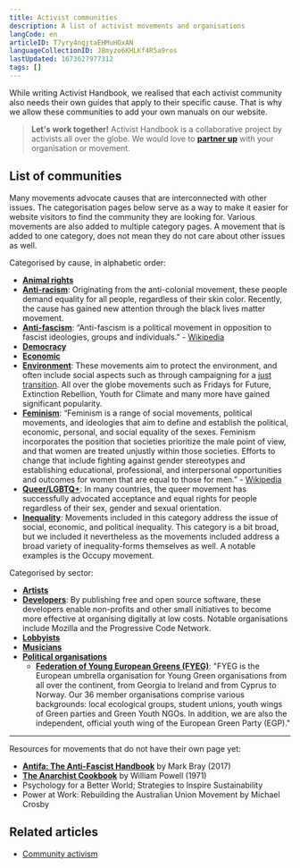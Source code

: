 ```yaml
---
title: Activist communities
description: A list of activist movements and organisations
langCode: en
articleID: T7yry4ngjtaEHMuHOxAN
languageCollectionID: J8myzo6KHLKf4R5a9ros
lastUpdated: 1673627977312
tags: []
---
```


While writing Activist Handbook, we realised that each activist community also needs their own guides that apply to their specific cause. That is why we allow these communities to add your own manuals on our website.

> **Let's work together!** Activist Handbook is a collaborative project by activists all over the globe. We would love to [**partner up**](/partner) with your organisation or movement.

## List of communities

Many movements advocate causes that are interconnected with other issues. The categorisation pages below serve as a way to make it easier for website visitors to find the community they are looking for. Various movements are also added to multiple category pages. A movement that is added to one category, does not mean they do not care about other issues as well.

Categorised by cause, in alphabetic order:

-   [**Animal rights**](animal-rights)
-   [**Anti-racism**](anti-racism): Originating from the anti-colonial movement, these people demand equality for all people, regardless of their skin color. Recently, the cause has gained new attention through the black lives matter movement.
-   [**Anti-fascism**](https://en.wikipedia.org/wiki/Anti-fascism): “Anti-fascism is a political movement in opposition to fascist ideologies, groups and individuals.” - [Wikipedia](https://en.wikipedia.org/wiki/Anti-fascism)
-   [**Democracy**](democracy)
-   [**Economic**](economic-inequality)
-   [**Environment**](environment): These movements aim to protect the environment, and often include social aspects such as through campaigning for a [just transition](/just-transition). All over the globe movements such as Fridays for Future, Extinction Rebellion, Youth for Climate and many more have gained significant popularity.
-   [**Feminism**](feminism): “Feminism is a range of social movements, political movements, and ideologies that aim to define and establish the political, economic, personal, and social equality of the sexes. Feminism incorporates the position that societies prioritize the male point of view, and that women are treated unjustly within those societies. Efforts to change that include fighting against gender stereotypes and establishing educational, professional, and interpersonal opportunities and outcomes for women that are equal to those for men.” - [Wikipedia](https://en.wikipedia.org/wiki/Feminism)
-   [**Queer/LGBTQ+**](queer): In many countries, the queer movement has successfully advocated acceptance and equal rights for people regardless of their sex, gender and sexual orientation.
-   [**Inequality**](inequality): Movements included in this category address the issue of social, economic, and political inequality. This category is a bit broad, but we included it nevertheless as the movements included address a broad variety of inequality-forms themselves as well. A notable examples is the Occupy movement.

Categorised by sector:

-   [**Artists**](artists)
-   [**Developers**](developers): By publishing free and open source software, these developers enable non-profits and other small initiatives to become more effective at organising digitally at low costs. Notable organisations include Mozilla and the Progressive Code Network.
-   [**Lobbyists**](lobbyists)
-   [**Musicians**](musicians)
-   [**Political organisations**](political-organisations)
    -   [**Federation of Young European Greens (FYEG)**](/fyeg): "FYEG is the European umbrella organisation for Young Green organisations from all over the continent, from Georgia to Ireland and from Cyprus to Norway. Our 36 member organisations comprise various backgrounds: local ecological groups, student unions, youth wings of Green parties and Green Youth NGOs. In addition, we are also the independent, official youth wing of the European Green Party (EGP)."

* * *

Resources for movements that do not have their own page yet:

-   [**Antifa: The Anti-Fascist Handbook**](https://www.goodreads.com/en/book/show/35280441-antifa) by Mark Bray (2017)
-   [**The Anarchist Cookbook**](https://en.wikipedia.org/wiki/The_Anarchist_Cookbook) by William Powell (1971)
-   Psychology for a Better World; Strategies to Inspire Sustainability
-   Power at Work: Rebuilding the Australian Union Movement by Michael Crosby

## Related articles

-   [Community activism](/campaigns/community-activism)